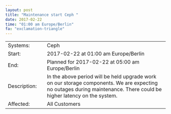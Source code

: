 ```yaml
---
layout: post
title: "Maintenance start Ceph "
date: 2017-02-22
time: "01:00 am Europe/Berlin"
fa: "exclamation-triangle"
---
```


|                   |   |                                                                      |
|-------------------|---|----------------------------------------------------------------------|
| Systems:          |   | Ceph				       |
| Start:            |   | 2017-02-22 at 01:00 am Europe/Berlin                                                  | 
| End:              |   | Planned for 2017-02-22 at 05:00 am Europe/Berlin                               |    
| Description:      |   | In the above period will be held upgrade work on our storage components. We are expecting no outages during maintenance. There could be higher latency on the system.|
| Affected:         |   | All Customers                                                  |
